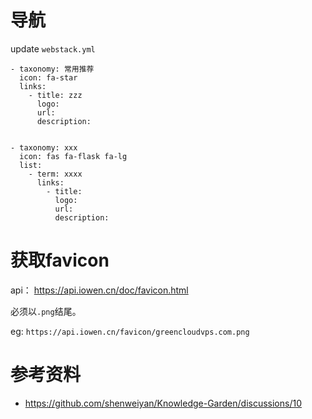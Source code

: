 # 导航

update `webstack.yml`


```
- taxonomy: 常用推荐
  icon: fa-star
  links: 
    - title: zzz
      logo: 
      url: 
      description: 


- taxonomy: xxx
  icon: fas fa-flask fa-lg
  list:
    - term: xxxx
      links:
        - title: 
          logo: 
          url: 
          description: 
```      


# 获取favicon

api： https://api.iowen.cn/doc/favicon.html

必须以`.png`结尾。

eg: `https://api.iowen.cn/favicon/greencloudvps.com.png`

# 参考资料

-  https://github.com/shenweiyan/Knowledge-Garden/discussions/10
